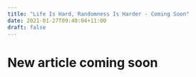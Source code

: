 ```yaml
---
title: "Life Is Hard, Randomness Is Harder - Coming Soon"
date: 2021-01-27T09:40:04+11:00
draft: false
---
```


# New article coming soon

